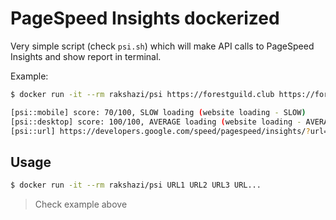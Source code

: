 # PageSpeed Insights dockerized

Very simple script (check `psi.sh`) which will make API calls to PageSpeed Insights and show report in terminal.

Example:

```bash
$ docker run -it --rm rakshazi/psi https://forestguild.club https://forestguild.club/mythic

[psi::mobile] score: 70/100, SLOW loading (website loading - SLOW)
[psi::desktop] score: 100/100, AVERAGE loading (website loading - AVERAGE)
[psi::url] https://developers.google.com/speed/pagespeed/insights/?url=https://forestguild.club
```

## Usage

```bash
$ docker run -it --rm rakshazi/psi URL1 URL2 URL3 URL...
```

> Check example above
